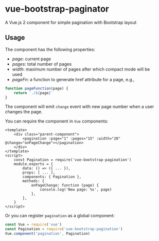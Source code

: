 # vue-bootstrap-paginator
A Vue.js 2 component for simple pagination with Bootstrap layout

## Usage

The component has the following properties:

- _page_: current page
- _pages_: total number of pages
- _width_: maximum number of pages after which compact mode will be used
- _pageFn_: a function to generate href attribute for a page, e.g.,

```js
function pageFunction(page) {
    return `./${page}`
}
```

The component will emit `change` event with new page number when a user changes the page.

You can require the component in `Vue` components:

```vue
<template>
    <div class="parent-component">
        <pagination :page="1" :pages="15" :width="20" @change="onPageChange"></pagination>
    </div>
</template>
<script>
    const Pagination = require('vue-bootstrap-pagination')
    module.exports = {
        data: () => ({ ... }),
        props: [ ... ],
        components: { Pagination },
        methods: {
            onPageChange: function (page) {
                console.log('New page: %s', page)
            },
        },
    }
</script>
```

Or you can register `pagination` as a global component:

```js
const Vue = require('vue')
const Pagination = require('vue-bootstrap-pagination')
Vue.component('pagination', Pagination)
```
